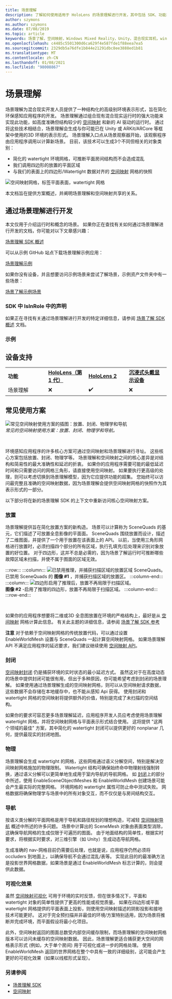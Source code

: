 ```yaml
---
title: 场景理解
description: 了解如何使用适用于 HoloLens 的场景理解进行开发，其中包括 SDK、功能和常见使用方案。
author: szymons
ms.author: szymons
ms.date: 07/08/2019
ms.topic: article
keywords: 场景了解，空间映射，Windows Mixed Reality，Unity，混合现实耳机，windows Mixed Reality 耳机，虚拟现实耳机，HoloLens，封闭，SDK
ms.openlocfilehash: c4485c5501300d6ca629f4e587fde1f88eea7ea5
ms.sourcegitcommit: 2329db5a76dfe1b844e21291dbc8ee3888ed1b81
ms.translationtype: MT
ms.contentlocale: zh-CN
ms.lasthandoff: 01/08/2021
ms.locfileid: "98008867"
---
```

# <a name="scene-understanding"></a>场景理解

场景理解为混合现实开发人员提供了一种结构化的高级别环境表示形式，旨在简化环保感知应用程序的开发。 场景理解通过组合现有混合现实运行时的强大功能来实现此功能，如高度准确但结构较少的 [空间映射](spatial-mapping.md) 和新的 AI 驱动的运行时。 通过将这些技术相结合，场景理解会生成与你可能已在 Unity 或 ARKit/ARCore 等框架中使用的3D 环境的表示形式。 场景理解入口点从场景观察器开始，该观察程序由应用程序调用以计算新场景。 目前，该技术可以生成3个不同但相关的对象类别： 

* 简化的 watertight 环境网格，可推断平面房间结构而不会造成混乱
* 我们调用四边形的放置的平面区域
* 与我们的表面上的四边形/Watertight 数据对齐的 [空间映射](spatial-mapping.md) 网格的快照

![空间映射网格，标签平面表面，watertight 网格](images/SUScenarios.png)

本文档旨在提供方案概述，并阐明场景理解和空间映射共享的关系。

## <a name="developing-with-scene-understanding"></a>通过场景理解进行开发

本文仅用于介绍运行时和概念的场景。 如果你正在查找有关如何通过场景理解进行开发的文档，你可能对以下文章感兴趣：

[场景理解 SDK 概述](../develop/platform-capabilities-and-apis/scene-understanding-SDK.md)

可以从示例 GitHub 站点下载场景理解示例应用：

[场景理解示例](https://github.com/microsoft/MixedReality-SceneUnderstanding-Samples)

如果你没有设备，并且想要访问示例场景来尝试了解场景，示例资产文件夹中有一些场景：

[场景了解示例场景](https://github.com/sceneunderstanding-microsoft/unitysample/tree/master/Assets/Resources/SerializedScenesForPCPath)

### <a name="sdk"></a>SDK 中 IsInRole 中的声明

如果正在寻找有关通过场景理解进行开发的特定详细信息，请参阅 [场景了解 SDK 概述](../develop/platform-capabilities-and-apis/scene-understanding-SDK.md) 文档。

### <a name="sample"></a>示例

## <a name="device-support"></a>设备支持

<table>
    <colgroup>
    <col width="25%" />
    <col width="25%" />
    <col width="25%" />
    <col width="25%" />
    </colgroup>
    <tr>
        <td><strong>功能</strong></td>
        <td><a href="../hololens-hardware-details.md"><strong>HoloLens（第 1 代）</strong></a></td>
        <td><a href="https://docs.microsoft.com/hololens/hololens2-hardware"><strong>HoloLens 2</strong></td>
        <td><a href="../discover/immersive-headset-hardware-details.md"><strong>沉浸式头戴显示设备</strong></a></td>
    </tr>
     <tr>
        <td>场景理解</td>
        <td>❌</td>
        <td>✔️</td>
        <td>❌</td>
    </tr>
</table>

## <a name="common-usage-scenarios"></a>常见使用方案

![常见空间映射使用方案的插图：放置、封闭、物理学和导航](images/sm-concepts-1000px.png)<br>
*常见的空间映射使用方案：放置、封闭、物理学和导航。*

<br>

环境感知应用程序的许多核心方案可通过空间映射和场景理解进行寻址。 这些核心方案包括放置、封闭、物理学等。 场景理解和空间映射之间的核心差异是对结构和简易性的最大准确性和延迟的折衷。 如果你的应用程序需要可能的最低延迟时间和只需要访问的网格三角形，请直接使用空间映射。 如果要执行更高级的处理，则可以考虑切换到场景理解模型，因为它应提供功能的超集。 您始终可以访问最完整且准确的空间映射数据，因为场景理解会提供空间映射网格的快照作为其表示形式的一部分。

以下部分将在新的场景理解 SDK 的上下文中重新访问核心空间映射方案。

### <a name="placement"></a>放置

场景理解提供旨在简化放置方案的新构造。 场景可以计算称为 SceneQuads 的基元，它们描述了可放置全息影像的平面面。 SceneQuads 围绕放置而设计，描述了二维图面，并提供了一个用于放置在该表面上的 API。 以前，当使用三角形网格进行放置时，必须扫描四个部分的所有区域，执行孔填充/后处理来识别对象放置的好位置。 对于四边形，这并不总是必需的，因为场景了解运行时可推断哪些故障区域未扫描，并使不属于图面的区域无效。

:::row:::
    :::column:::
       ![已禁用推理，并捕获扫描区域的放置区域 SceneQuads。](images/SUQuads.png)<br>
       已禁用 SceneQuads 的 **图像 #1** ，并捕获扫描区域的放置区。
    :::column-end:::
        :::column:::
       ![四边形启用了推理后，放置不再局限于扫描区域。](images/SUWatertight.png)<br>
        **图像 #2** -启用了推理的四边形，放置不再局限于扫描区域。
    :::column-end:::
:::row-end:::

<br>


如果你的应用程序想要将二维或3D 全息图放置在环境的严格结构上，最好是从 [空间映射](spatial-mapping.md) 网格计算此信息。 有关此主题的详细信息，请参阅 [场景了解 SDK 参考](../develop/platform-capabilities-and-apis/scene-understanding-SDK.md)

**注意** 对于依赖于空间映射网格的传统放置代码，可以通过设置 EnableWorldMesh 设置与 SceneQuads 一起计算空间映射网格。 如果场景理解 API 不满足应用程序的延迟要求，我们建议继续使用 [空间映射 API](spatial-mapping.md#placement)。

### <a name="occlusion"></a>封闭

[空间映射封闭](spatial-mapping.md#occlusion) 仍是捕获环境的实时状态的最小延迟方式。 虽然这对于在高度动态的场景中提供封闭可能很有用，但出于多种原因，你可能希望考虑到封闭的场景理解。 如果使用通过场景理解生成的空间映射网格，则可以从空间映射请求数据，这些数据不会存储在本地缓存中，也不能从感知 Api 获得。 使用封闭和 watertight 网格的空间映射将提供额外的价值，特别是完成了未扫描的空间结构。

如果你的要求可容忍更多场景理解延迟，应用程序开发人员应考虑使用场景理解 watertight 网格，并将空间映射网格与平面表示形式结合使用。 这将提供 "这两个领域的最佳" 方案，其中简化的 watertight 封闭可以提供更好的 nonplanar 几何，提供最现实的封闭地图。

### <a name="physics"></a>物理

场景理解会生成 watertight 的网格，这些网格通过语义分解空间，特别是解决空间映射网格施加的物理限制。 Watertight 结构可确保始终命中物理射线强制转换，通过语义分解可以更简单地生成用于室内导航的导航网格。 如 [封闭](#occlusion)上的部分中所述，使用 EnableSceneObjectMeshes 和 EnableWorldMesh 创建场景可能会产生最实际的完整网格。 环境网格的 watertight 属性可防止命中测试失败。 网格数据将确保物理学与场景中的所有对象交互，而不仅仅是与房间结构交互。

### <a name="navigation"></a>导航

按语义类分解的平面网格是用于导航和路径规划的理想构造，可减轻 [空间映射导航](spatial-mapping.md#navigation) 概述中所述的许多问题。 场景中计算出的 SceneMesh 对象由表面类型消除，这确保导航网格的生成仅限于可遍历的图面。 由于地面结构的简单性，根据实时要求，将根据实时要求，对三维引擎（如 Unity）生成动态导航网格。

生成准确的 nav-网格目前仍需要后处理，也就是说，应用程序仍然必须将 occluders 到地面上，以确保导航不会通过混乱/表等。 实现此目的的最准确方法是投影世界网格数据，如果场景是通过 EnableWorldMesh 标志计算的，则会提供此数据。

### <a name="visualization"></a>可视化效果

虽然 [空间映射可视化](spatial-mapping.md#visualization) 可用于环境的实时反馈，但在很多情况下，平面和 watertight 对象的简单性提供了更高的性能或视觉质量。 如果在四边形或平面 watertight 网格提供的平面表面上投影，则使用空间映射描述的阴影投影和接地技术可能更好。 这对于完全预扫描并非最佳的环境/方案特别适用，因为场景将推断并完成环境，而平面假设将最小化项目。

此外，空间映射返回的图面总数受内部空间缓存限制，而场景理解的空间映射网格版本可以访问未缓存的空间映射数据。 因此，场景理解更适合捕获更大空间的网格表示形式 (例如，大于单个房间) 用于可视化或进一步的网格处理。 使用 EnableWorldMesh 返回的世界网格在整个中具有一致的详细级别，这可能会产生更好的可视化效果（如果以线框形式呈现）。

### <a name="see-also"></a>另请参阅

* [场景理解 SDK](../develop/platform-capabilities-and-apis/scene-understanding-SDK.md)
* [空间映射](spatial-mapping.md)

